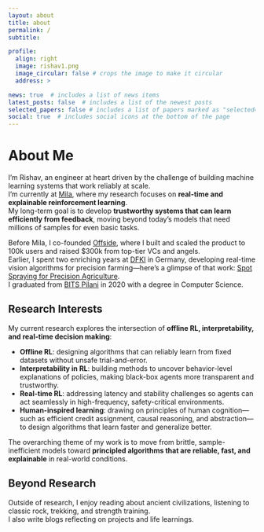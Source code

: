 ```yaml
---
layout: about
title: about
permalink: /
subtitle: 

profile:
  align: right
  image: rishav1.png
  image_circular: false # crops the image to make it circular
  address: >

news: true  # includes a list of news items
latest_posts: false  # includes a list of the newest posts
selected_papers: false # includes a list of papers marked as "selected={true}"
social: true  # includes social icons at the bottom of the page
---
```



# About Me

I’m Rishav, an engineer at heart driven by the challenge of building machine learning systems that work reliably at scale.  
I’m currently at [Mila](https://mila.quebec/en), where my research focuses on **real-time and explainable reinforcement learning**.  
My long-term goal is to develop **trustworthy systems that can learn efficiently from feedback**, moving beyond today’s models that need millions of samples for even basic tasks.  

Before Mila, I co-founded [Offside](https://pitchbook.com/profiles/company/539173-27), where I built and scaled the product to 100k users and raised $300k from top-tier VCs and angels.  
Earlier, I spent two enriching years at [DFKI](http://dfki.de) in Germany, developing real-time vision algorithms for precision farming—here’s a glimpse of that work: [Spot Spraying for Precision Agriculture](https://rish-av.github.io/blog/2024/spotspraying/).  
I graduated from [BITS Pilani](https://bits-pilani.ac.in/) in 2020 with a degree in Computer Science.  

## Research Interests

My current research explores the intersection of **offline RL, interpretability, and real-time decision making**:  
- **Offline RL**: designing algorithms that can reliably learn from fixed datasets without unsafe trial-and-error.  
- **Interpretability in RL**: building methods to uncover behavior-level explanations of policies, making black-box agents more transparent and trustworthy.  
- **Real-time RL**: addressing latency and stability challenges so agents can act seamlessly in high-frequency, safety-critical environments.  
- **Human-inspired learning**: drawing on principles of human cognition—such as efficient credit assignment, causal reasoning, and abstraction—to design algorithms that learn faster and generalize better.  

The overarching theme of my work is to move from brittle, sample-inefficient models toward **principled algorithms that are reliable, fast, and explainable** in real-world conditions.  

## Beyond Research

Outside of research, I enjoy reading about ancient civilizations, listening to classic rock, trekking, and strength training.  
I also write blogs reflecting on projects and life learnings.

